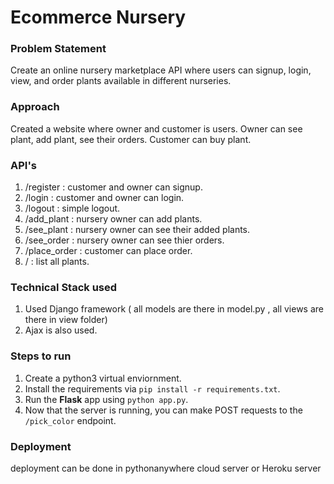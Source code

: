 # Ecommerce Nursery

### Problem Statement
Create an online nursery marketplace API where users can signup, login, view, and order plants available in different nurseries.

### Approach 
Created a website where owner and customer is users. Owner can see plant, add plant, see their orders. Customer can buy plant.

### API's
1. /register : customer and owner can signup.
2. /login :  customer and owner can login.
3. /logout : simple logout.
4. /add_plant : nursery owner can add plants.
5. /see_plant : nursery owner can see their added plants.
6. /see_order : nursery owner can see thier orders.
7. /place_order : customer can place order.
8. / : list all plants.

### Technical Stack used
1. Used Django framework ( all models are there in model.py , all views are there in view folder)
2. Ajax is also used.

### Steps to run

1. Create a python3 virtual enviornment.
2. Install the requirements via `pip install -r requirements.txt`.
3. Run the **Flask** app using `python app.py`.
4. Now that the server is running, you can make POST requests to the `/pick_color` endpoint.

### Deployment
deployment can be done in pythonanywhere cloud server or Heroku server
